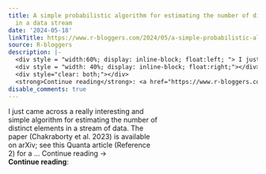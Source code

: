 ```yaml
---
title: A simple probabilistic algorithm for estimating the number of distinct elements
  in a data stream
date: '2024-05-18'
linkTitle: https://www.r-bloggers.com/2024/05/a-simple-probabilistic-algorithm-for-estimating-the-number-of-distinct-elements-in-a-data-stream/
source: R-bloggers
description: |-
  <div style = "width:60%; display: inline-block; float:left; "> I just came across a really interesting and simple algorithm for estimating the number of distinct elements in a stream of data. The paper (Chakraborty et al. 2023) is available on arXiv; see this Quanta article (Reference 2) for a … Continue reading →</div>
  <div style = "width: 40%; display: inline-block; float:right;"></div>
  <div style="clear: both;"></div>
  <strong>Continue reading</strong>: <a href="https://www.r-bloggers.com/2024/05/a-simple-probabilistic-algorithm-for-estimating-the-number-of-distinct-elements-in-a-data-stream/" ...
disable_comments: true
---
```

<div style = "width:60%; display: inline-block; float:left; "> I just came across a really interesting and simple algorithm for estimating the number of distinct elements in a stream of data. The paper (Chakraborty et al. 2023) is available on arXiv; see this Quanta article (Reference 2) for a … Continue reading →</div>
<div style = "width: 40%; display: inline-block; float:right;"></div>
<div style="clear: both;"></div>
<strong>Continue reading</strong>: <a href="https://www.r-bloggers.com/2024/05/a-simple-probabilistic-algorithm-for-estimating-the-number-of-distinct-elements-in-a-data-stream/" ...